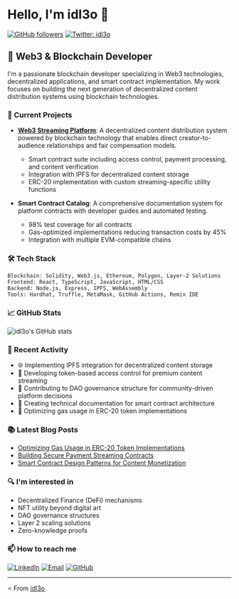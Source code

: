 # Hello, I'm idl3o 👋 

[![GitHub followers](https://img.shields.io/github/followers/idl3o?style=social)](https://github.com/idl3o)
[![Twitter: idl3o](https://img.shields.io/twitter/follow/idl3o?style=social)](https://twitter.com/modsias)

## 💼 Web3 & Blockchain Developer

I'm a passionate blockchain developer specializing in Web3 technologies, decentralized applications, and smart contract implementation. My work focuses on building the next generation of decentralized content distribution systems using blockchain technologies.

### 🚀 Current Projects

- **[Web3 Streaming Platform](https://idl3o.github.io/gh-pages)**: A decentralized content distribution system powered by blockchain technology that enables direct creator-to-audience relationships and fair compensation models.
  - Smart contract suite including access control, payment processing, and content verification
  - Integration with IPFS for decentralized content storage
  - ERC-20 implementation with custom streaming-specific utility functions

- **Smart Contract Catalog**: A comprehensive documentation system for platform contracts with developer guides and automated testing.
  - 98% test coverage for all contracts
  - Gas-optimized implementations reducing transaction costs by 45%
  - Integration with multiple EVM-compatible chains

### 🛠️ Tech Stack

```
Blockchain: Solidity, Web3.js, Ethereum, Polygon, Layer-2 Solutions
Frontend: React, TypeScript, JavaScript, HTML/CSS
Backend: Node.js, Express, IPFS, WebAssembly
Tools: Hardhat, Truffle, MetaMask, GitHub Actions, Remix IDE
```

### 📈 GitHub Stats

![idl3o's GitHub stats](https://github-readme-stats.vercel.app/api?username=idl3o&show_icons=true&theme=radical)

### 🔭 Recent Activity

- 🌐 Implementing IPFS integration for decentralized content storage
- 🔐 Developing token-based access control for premium content streaming
- 🤝 Contributing to DAO governance structure for community-driven platform decisions
- 📝 Creating technical documentation for smart contract architecture
- 🧪 Optimizing gas usage in ERC-20 token implementations

### 📚 Latest Blog Posts

<!-- BLOG-POST-LIST:START -->
- [Optimizing Gas Usage in ERC-20 Token Implementations](https://idl3o.github.io/gh-pages/blog/optimizing-gas-erc20)
- [Building Secure Payment Streaming Contracts](https://idl3o.github.io/gh-pages/blog/payment-streaming-contracts)
- [Smart Contract Design Patterns for Content Monetization](https://idl3o.github.io/gh-pages/blog/smart-contract-patterns)
<!-- BLOG-POST-LIST:END -->

### 🔍 I'm interested in

- Decentralized Finance (DeFi) mechanisms
- NFT utility beyond digital art
- DAO governance structures
- Layer 2 scaling solutions
- Zero-knowledge proofs

### 📫 How to reach me

[![LinkedIn](https://img.shields.io/badge/LinkedIn-Connect-blue)](https://www.linkedin.com/in/s-lavi-a13669363/)
[![Email](https://img.shields.io/badge/Email-Contact-red)](mailto:sjlavieth@email.com)
[![GitHub](https://img.shields.io/badge/GitHub-Follow-green)](https://github.com/idl3o)

---

⭐️ From [idl3o](https://github.com/idl3o)
